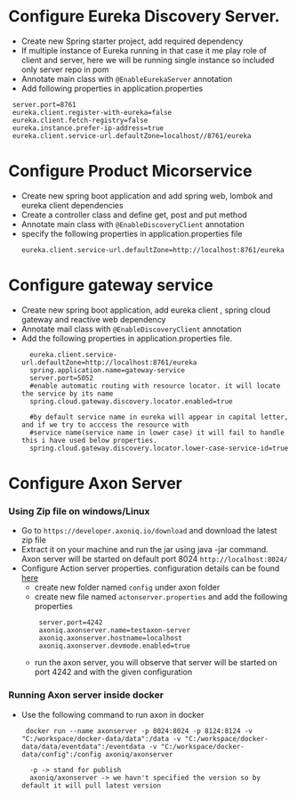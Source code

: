 # Configure Eureka Discovery Server.
 - Create new Spring starter project, add required dependency
 - If multiple instance of Eureka running in that case it me play role of client and server, here we will be running single instance so included only server repo in pom
 - Annotate main class with ``` @EnableEurekaServer ``` annotation
 - Add following properties in application.properties
  
  ```
   server.port=8761
   eureka.client.register-with-eureka=false 
   eureka.client.fetch-registry=false
   eureka.instance.prefer-ip-address=true
   eureka.client.service-url.defaultZone=localhost//8761/eureka
   ```
   
# Configure Product Micorservice

- Create new spring boot application and add spring web, lombok and eureka client dependencies
- Create a controller class and define get, post and put method
- Annotate main class with ``` @EnableDiscoveryClient ``` annotation
- specify the following properties in application.properties file
  ```
  eureka.client.service-url.defaultZone=http://localhost:8761/eureka
  ```
  
# Configure gateway service
 - Create new spring boot application, add eureka client , spring cloud gateway and reactive web dependency
 - Annotate mail class with ``` @EnableDiscoveryClient ``` annotation
 - Add the following properties in application.properties file.
   ```
     eureka.client.service-url.defaultZone=http://localhost:8761/eureka
     spring.application.name=gateway-service
     server.port=5052
     #enable automatic routing with resource locator. it will locate the service by its name
     spring.cloud.gateway.discovery.locator.enabled=true

     #by default service name in eureka will appear in capital letter, and if we try to acccess the resource with
     #service name(service name in lower case) it will fail to handle this i have used below properties.
     spring.cloud.gateway.discovery.locator.lower-case-service-id=true
   ```
      
# Configure Axon Server

### Using Zip file on windows/Linux
- Go to ``` https://developer.axoniq.io/download ``` and download the latest zip file
-  Extract it on your machine and run the jar using java -jar command. Axon server will be started on default port 8024  ``` http://localhost:8024/ ```
-  Configure Action server properties. configuration details can be found [here](https://docs.axoniq.io/reference-guide/axon-server/administration/admin-configuration/configuration)
   - create new folder named ``` config ``` under axon folder
   - create new file named ``` actonserver.properties ``` and add the following properties
     ```
      server.port=4242
      axoniq.axonserver.name=testaxon-server
      axoniq.axonserver.hostname=localhost
      axoniq.axonserver.devmode.enabled=true
     ```
   - run the axon server, you will observe that server will be started on port 4242 and with the given configuration
### Running Axon server inside docker
  - Use the following command to run axon in docker
  
    ```
     docker run --name axonserver -p 8024:8024 -p 8124:8124 -v "C:/workspace/docker-data/data":/data -v "C:/workspace/docker-data/data/eventdata":/eventdata -v "C:/workspace/docker-data/config":/config axoniq/axonserver

      -p -> stand for publish
      axoniq/axonserver -> we havn't specified the version so by default it will pull latest version

    ```
    
